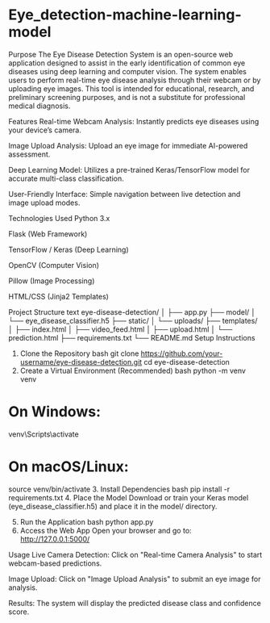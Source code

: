 # Eye_detection-machine-learning-model

Purpose
The Eye Disease Detection System is an open-source web application designed to assist in the early identification of common eye diseases using deep learning and computer vision.
The system enables users to perform real-time eye disease analysis through their webcam or by uploading eye images.
This tool is intended for educational, research, and preliminary screening purposes, and is not a substitute for professional medical diagnosis.

Features
Real-time Webcam Analysis:
Instantly predicts eye diseases using your device’s camera.

Image Upload Analysis:
Upload an eye image for immediate AI-powered assessment.

Deep Learning Model:
Utilizes a pre-trained Keras/TensorFlow model for accurate multi-class classification.

User-Friendly Interface:
Simple navigation between live detection and image upload modes.

Technologies Used
Python 3.x

Flask (Web Framework)

TensorFlow / Keras (Deep Learning)

OpenCV (Computer Vision)

Pillow (Image Processing)

HTML/CSS (Jinja2 Templates)

Project Structure
text
eye-disease-detection/
│
├── app.py
├── model/
│   └── eye_disease_classifier.h5
├── static/
│   └── uploads/
├── templates/
│   ├── index.html
│   ├── video_feed.html
│   ├── upload.html
│   └── prediction.html
├── requirements.txt
└── README.md
Setup Instructions
1. Clone the Repository
bash
git clone https://github.com/your-username/eye-disease-detection.git
cd eye-disease-detection
2. Create a Virtual Environment (Recommended)
bash
python -m venv venv
# On Windows:
venv\Scripts\activate
# On macOS/Linux:
source venv/bin/activate
3. Install Dependencies
bash
pip install -r requirements.txt
4. Place the Model
Download or train your Keras model (eye_disease_classifier.h5) and place it in the model/ directory.

5. Run the Application
bash
python app.py
6. Access the Web App
Open your browser and go to:
http://127.0.0.1:5000/

Usage
Live Camera Detection:
Click on "Real-time Camera Analysis" to start webcam-based predictions.

Image Upload:
Click on "Image Upload Analysis" to submit an eye image for analysis.

Results:
The system will display the predicted disease class and confidence score.
